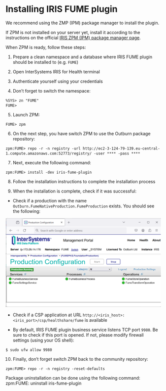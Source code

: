 # Installing IRIS FUME plugin

We recommend using the ZMP (IPM) package manager to install the plugin. 

If ZPM is not installed on your server yet, install it according to the instructions on the official [IRIS ZPM (IPM) package manager page](https://github.com/intersystems/ipm).

When ZPM is ready, follow these steps:
1.	Prepare a clean namespace and a database where IRIS FUME plugin should be installed to (e.g. `FUME`)

2.	Open InterSystems IRIS for Health terminal

3.	Authenticate yourself using your credentials

4.	Don’t forget to switch the namespace:
```shell
%SYS> zn "FUME"
FUME>
```

5. Launch ZPM:
```shell
FUME> zpm
```

6. On the next step, you have switch ZPM to use the Outburn package repository:

```shell
zpm:FUME> repo -r -n registry -url http://ec2-3-124-79-139.eu-central-1.compute.amazonaws.com:52773/registry/ -user **** -pass ****
```

7.	Next, execute the following command:

```shell
zpm:FUME> install -dev iris-fume-plugin
```

8.	Follow the installation instructions to complete the installation process

9.	When the installation is complete, check if it was successful:
- Check if a production with the name `Outburn.FumeNativeProduction.FumeProduction` exists. You should see the following:

![Alt text](img/production.png)
 
- Check if a CSP application at URL `http://<iris_host>:<iris_port>/csp/healthshare/fume` is available
  
- By default, IRIS FUME plugin business service listens TCP port `9980`. Be sure to check if this port is opened. If not, please modify firewall settings (using your OS shell):
```shell
$ sudo ufw allow 9980
```

10.	Finally, don’t forget switch ZPM back to the community repository:

```shell
zpm:FUME> repo -r -n registry -reset-defaults
```
Package uninstallation can be done using  the following command:  
zpm:FUME: uninstall iris-fume-plugin
